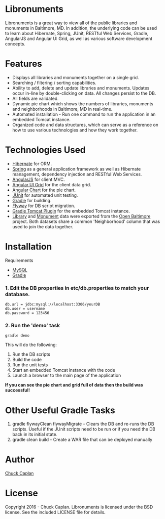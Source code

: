 # Libronuments
Libronuments is a great way to view all of the public libraries and monuments in Baltimore, MD.
In addition, the underlying code can be used to learn about Hibernate, Spring, JUnit, RESTful Web Services, Gradle, AngularJS and Angular UI Grid,
as well as various software development concepts.

# Features
- Displays all libraries and monuments together on a single grid.
- Searching / filtering / sorting capabilities.
- Ability to add, delete and update libraries and monuments. Updates occur in-line by double-clicking on data. All changes persist to the DB.
- All fields are validated.
- Dynamic pie chart which shows the numbers of libraries, monuments and neighborhoods in Baltimore, MD in real-time.
- Automated installation - Run one command to run the application in an embedded Tomcat instance.
- Organized code and data structures, which can serve as a reference on how to use various technologies and how they work together.

# Technologies Used
- [Hibernate](http://hibernate.org/) for ORM.
- [Spring](https://spring.io/) as a general application framework as well as Hibernate management, dependency injection and RESTful Web Services.
- [AngularJS](https://angularjs.org/) for client MVC.
- [Angular UI Grid](http://ui-grid.info/) for the client data grid.
- [Angular Chart](https://jtblin.github.io/angular-chart.js/) for the pie chart.
- [JUnit](http://junit.org/junit4/) for automated unit testing.
- [Gradle](https://gradle.org/) for building.
- [Flyway](https://flywaydb.org/) for DB script migration.
- [Gradle Tomcat Plugin](https://github.com/bmuschko/gradle-tomcat-plugin) for the embedded Tomcat instance.
- [Library](https://data.baltimorecity.gov/Culture-Arts/Libraries/tgtv-wr5u) and [Monument](https://data.baltimorecity.gov/Culture-Arts/Monuments/cpxf-kxp3) data were exported from the [Open Baltimore](https://data.baltimorecity.gov/) project. Both datasets share a common 'Neighborhood' column that was used to join the data together.

# Installation
Requirements
- [MySQL](https://www.mysql.com/)
- [Gradle](https://gradle.org/)

### 1. Edit the DB properties in etc/db.properties to match your database.
    db.url = jdbc:mysql://localhost:3306/yourDB
    db.user = username
    db.password = 123456
    
### 2. Run the 'demo' task
	gradle demo
This will do the following:

1. Run the DB scripts
2. Build the code
3. Run the unit tests
4. Start an embedded Tomcat instance with the code
5. Launch a browser to the main page of the application

**If you can see the pie chart and grid full of data then the build was successful!**

# Other Useful Gradle Tasks
1. gradle flywayClean flywayMigrate - Clears the DB and re-runs the DB scripts. 
Useful if the JUnit scripts need to be run or if you need the DB back in its initial state.
2. gradle clean build - Create a WAR file that can be deployed manually

# Author
[Chuck Caplan](https://www.linkedin.com/in/charlescaplan)

# License
Copyright 2016 - Chuck Caplan. Libronuments is licensed under the BSD license. See the included LICENSE file for details.

